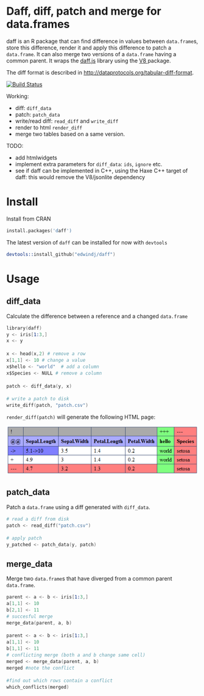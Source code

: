 # Daff, diff, patch and merge for data.frames

daff is an R package that can find difference in values between `data.frame`s, store this difference, render it and apply this difference to patch a `data.frame`. It can also merge two versions of a `data.frame` having a common parent.
It wraps the [daff.js](http://paulfitz.github.io/daff/) library using the [V8 ](https://github.com/jeroenooms/v8) package.

The diff format is described in http://dataprotocols.org/tabular-diff-format.

[![Build Status](https://travis-ci.org/edwindj/daff.svg?branch=master)](https://travis-ci.org/edwindj/daff)

Working:

- diff: `diff_data`
- patch: `patch_data`
- write/read diff: `read_diff` and `write_diff`
- render to html `render_diff`
- merge two tables based on a same version.

TODO:

- add htmlwidgets
- implement extra parameters for `diff_data`: `ids`, `ignore` etc.
- see if daff can be implemented in C++, using the Haxe C++ target of daff: this would remove the V8/jsonlite dependency

# Install

Install from CRAN
```S
install.packages('daff')
```

The latest version of `daff` can be installed for now with `devtools`
```S
devtools::install_github("edwindj/daff")
```

# Usage

## diff_data

Calculate the difference between a reference and a changed `data.frame`
```S
library(daff)
y <- iris[1:3,]
x <- y

x <- head(x,2) # remove a row
x[1,1] <- 10 # change a value
x$hello <- "world"  # add a column
x$Species <- NULL # remove a column

patch <- diff_data(y, x)

# write a patch to disk
write_diff(patch, "patch.csv")
```

`render_diff(patch)` will generate the following HTML page:

![render_diff](examples/render_diff.png "render_diff")


## patch_data

Patch a `data.frame` using a diff generated with `diff_data`.
```S
# read a diff from disk
patch <- read_diff("patch.csv")

# apply patch
y_patched <- patch_data(y, patch)
```

## merge_data

Merge two `data.frame`s that have diverged from a common parent `data.frame`.
```S
parent <- a <- b <- iris[1:3,]
a[1,1] <- 10
b[2,1] <- 11
# succesful merge
merge_data(parent, a, b)

parent <- a <- b <- iris[1:3,]
a[1,1] <- 10
b[1,1] <- 11
# conflicting merge (both a and b change same cell)
merged <- merge_data(parent, a, b)
merged #note the conflict

#find out which rows contain a conflict
which_conflicts(merged)
```
